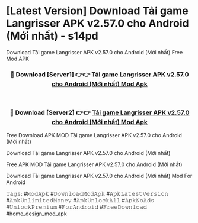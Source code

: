 # [Latest Version] Download Tải game Langrisser APK v2.57.0 cho Android (Mới nhất) - s14pd

Download Tải game Langrisser APK v2.57.0 cho Android (Mới nhất) Free Mod APK

<div align="center">
<h3>🔴 Download [Server1] 👉👉 <a href="https://apk-comot.site?title=Tải_game_Langrisser_APK_v2.57.0_cho_Android_(Mới_nhất)">Tải game Langrisser APK v2.57.0 cho Android (Mới nhất) Mod Apk</a></h3><br>

<h3>🔴 Download [Server2] 👉👉 <a href="https://apk-comot.site?title=Tải_game_Langrisser_APK_v2.57.0_cho_Android_(Mới_nhất)">Tải game Langrisser APK v2.57.0 cho Android (Mới nhất) Mod Apk</a></h3>
</div>


Free Download APK MOD Tải game Langrisser APK v2.57.0 cho Android (Mới nhất)

Download Tải game Langrisser APK v2.57.0 cho Android (Mới nhất) 

Free APK MOD Tải game Langrisser APK v2.57.0 cho Android (Mới nhất) 

Download Tải game Langrisser APK v2.57.0 cho Android (Mới nhất) Mod For Android

𝚃𝚊𝚐𝚜: #𝙼𝚘𝚍𝙰𝚙𝚔 #𝙳𝚘𝚠𝚗𝚕𝚘𝚊𝚍𝙼𝚘𝚍𝙰𝚙𝚔 #𝙰𝚙𝚔𝙻𝚊𝚝𝚎𝚜𝚝𝚅𝚎𝚛𝚜𝚒𝚘𝚗 #𝙰𝚙𝚔𝚄𝚗𝚕𝚒𝚖𝚒𝚝𝚎𝚍𝙼𝚘𝚗𝚎𝚢 #𝙰𝚙𝚔𝚄𝚗𝚕𝚘𝚌𝚔𝙰𝚕𝚕 #𝙰𝚙𝚔𝙽𝚘𝙰𝚍𝚜 #𝚄𝚗𝚕𝚘𝚌𝚔𝙿𝚛𝚎𝚖𝚒𝚞𝚖 #𝙵𝚘𝚛𝙰𝚗𝚍𝚛𝚘𝚒𝚍 #𝙵𝚛𝚎𝚎𝙳𝚘𝚠𝚗𝚕𝚘𝚊𝚍 #home_design_mod_apk